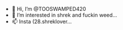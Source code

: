 - 👋 Hi, I’m @TOOSWAMPED420
- 👀 I’m interested in shrek and fuckin weed...
- 📫 Insta (28.shreklover...


<!---
TOOSWAMPED420/TOOSWAMPED420 is a ✨ special ✨ repository because its `README.md` (this file) appears on your GitHub profile.
You can click the Preview link to take a look at your changes.
--->
